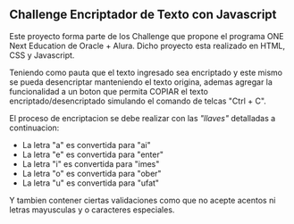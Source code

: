## Challenge Encriptador de Texto con Javascript

Este proyecto forma parte de los  Challenge que propone el programa ONE Next Education de Oracle +  Alura.
Dicho proyecto esta realizado en HTML, CSS y Javascript.

Teniendo como pauta que el texto ingresado sea encriptado y este mismo se pueda desencriptar manteniendo el texto origina, ademas agregar la funcionalidad a un boton que permita COPIAR el texto encriptado/desencriptado simulando el comando de telcas "Ctrl + C".

El proceso de encriptacion se debe realizar con las <i>"llaves"</i> detalladas a continuacion:
<ul>
<li>La letra "a" es convertida para "ai"</li>
<li>La letra "e" es convertida para "enter"</li>
<li>La letra "i" es convertida para "imes"</li>
<li>La letra "o" es convertida para "ober"</li>
<li>La letra "u" es convertida para "ufat"</li>
</ul>

Y tambien contener ciertas validaciones como que no acepte acentos ni letras mayusculas y o caracteres especiales.
